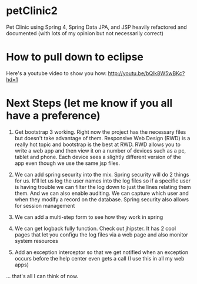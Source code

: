petClinic2
==========

Pet Clinic using Spring 4, Spring Data JPA, and JSP heavily refactored and documented (with lots of my opinion but not necessarily correct)

How to pull down to eclipse
==========
Here's a youtube video to show you how: http://youtu.be/bQlk8W5wBKc?hd=1

Next Steps (let me know if you all have a preference)
==========
1) Get bootstrap 3 working. Right now the project has the necessary files but doesn't take advantage of them. Responsive Web Design (RWD) is a really hot topic and bootstrap is the best at RWD. RWD allows you to write a web app and then view it on a number of devices such as a pc, tablet and phone. Each device sees a slightly different version of the app even though we use the same jsp files. 

2) We can add spring security into the mix. Spring security will do 2 things for us. It'll let us log the user names into the log files so if a specific user is having trouble we can filter the log down to just the lines relating them them. And we can also enable auditing. We can capture which user and when they modify a record on the database. Spring security also allows for session management

3) We can add a multi-step form to see how they work in spring

4) We can get logback fully function. Check out jhipster. It has 2 cool pages that let you configu the log files via a web page and also monitor system resources

5) Add an exception interceptor so that we get notified when an exception occurs before the help center even gets a call (I use this in all my web apps)

... that's all I can think of now.
